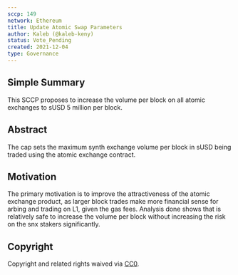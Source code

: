 ```yaml
---
sccp: 149
network: Ethereum
title: Update Atomic Swap Parameters
author: Kaleb (@kaleb-keny)
status: Vote_Pending
created: 2021-12-04
type: Governance
---
```


## Simple Summary

<!--"If you can't explain it simply, you don't understand it well enough." Provide a simplified and layman-accessible explanation of the SCCP.-->

This SCCP proposes to increase the volume per block on all atomic exchanges to sUSD 5 million per block.

## Abstract

<!--A short (~200 word) description of the variable change proposed.-->

The cap sets the maximum synth exchange volume per block in sUSD being traded using the atomic exchange contract.

## Motivation

<!--The motivation is critical for SCCPs that want to update variables within Synthetix. It should clearly explain why the existing variable is not incentive aligned. SCCP submissions without sufficient motivation may be rejected outright.-->

The primary motivation is to improve the attractiveness of the atomic exchange product, as larger block trades make more financial sense for arbing and trading on L1, given the gas fees. Analysis done shows that is relatively safe to increase the volume per block without increasing the risk on the snx stakers significantly.

## Copyright

Copyright and related rights waived via [CC0](https://creativecommons.org/publicdomain/zero/1.0/).
